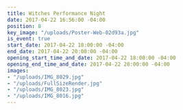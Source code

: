 ```yaml
---
title: Witches Performance Night
date: 2017-04-22 16:56:00 -04:00
position: 8
key_image: "/uploads/Poster-Web-02d93a.jpg"
is_event: true
start_date: 2017-04-22 18:00:00 -04:00
end_date: 2017-04-22 20:00:00 -04:00
opening_start_time_and_date: 2017-04-22 18:00:00 -04:00
opening_end_time_and_date: 2017-04-22 20:00:00 -04:00
images:
- "/uploads/IMG_8029.jpg"
- "/uploads/FullSizeRender.jpg"
- "/uploads/IMG_8023.jpg"
- "/uploads/IMG_8016.jpg"
---
```


